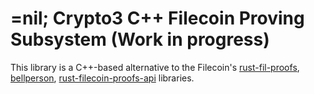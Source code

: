 # =nil; Crypto3 C++ Filecoin Proving Subsystem (Work in progress)

This library is a C++-based alternative to the Filecoin's [rust-fil-proofs](https://github.com/filecoin-project/rust-fil-proofs.git), [bellperson](https://github.com/filecoin-project/bellperson.git), [rust-filecoin-proofs-api](https://github.com/filecoin-project/rust-filecoin-proofs-api.git) libraries.
